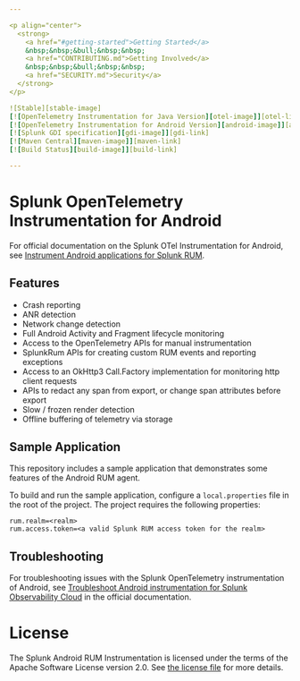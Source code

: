 ```yaml
---

<p align="center">
  <strong>
    <a href="#getting-started">Getting Started</a>
    &nbsp;&nbsp;&bull;&nbsp;&nbsp;
    <a href="CONTRIBUTING.md">Getting Involved</a>
    &nbsp;&nbsp;&bull;&nbsp;&nbsp;
    <a href="SECURITY.md">Security</a>
  </strong>
</p>

![Stable][stable-image]
[![OpenTelemetry Instrumentation for Java Version][otel-image]][otel-link]
[![OpenTelemetry Instrumentation for Android Version][android-image]][android-link]
[![Splunk GDI specification][gdi-image]][gdi-link]
[![Maven Central][maven-image]][maven-link]
[![Build Status][build-image]][build-link]

---
```


# Splunk OpenTelemetry Instrumentation for Android

For official documentation on the Splunk OTel Instrumentation for Android, see [Instrument Android applications for Splunk RUM](https://docs.splunk.com/observability/en/gdi/get-data-in/rum/android/get-android-data-in.html).

## Features

* Crash reporting
* ANR detection
* Network change detection
* Full Android Activity and Fragment lifecycle monitoring
* Access to the OpenTelemetry APIs for manual instrumentation
* SplunkRum APIs for creating custom RUM events and reporting exceptions
* Access to an OkHttp3 Call.Factory implementation for monitoring http client requests
* APIs to redact any span from export, or change span attributes before export
* Slow / frozen render detection
* Offline buffering of telemetry via storage

## Sample Application

This repository includes a sample application that demonstrates some features of the Android RUM agent.

To build and run the sample application, configure a `local.properties` file in the root of the project. The project requires the following properties:

```properties
rum.realm=<realm>
rum.access.token=<a valid Splunk RUM access token for the realm>
```

## Troubleshooting

For troubleshooting issues with the Splunk OpenTelemetry instrumentation of Android, see
[Troubleshoot Android instrumentation for Splunk Observability Cloud](https://docs.splunk.com/observability/en/gdi/get-data-in/rum/android/troubleshooting.html)
in the official documentation.

# License

The Splunk Android RUM Instrumentation is licensed under the terms of the Apache Software License
version 2.0. See [the license file](./LICENSE) for more details.

[stable-image]: https://img.shields.io/badge/status-stable-informational?style=for-the-badge
[otel-image]: https://img.shields.io/badge/otel-1.33.5-blueviolet?style=for-the-badge
[otel-link]: https://github.com/open-telemetry/opentelemetry-java-instrumentation/releases/tag/v1.33.5
[android-image]: https://img.shields.io/github/v/release/signalfx/splunk-otel-android?include_prereleases&style=for-the-badge
[android-link]: https://github.com/signalfx/splunk-otel-android/releases
[gdi-image]: https://img.shields.io/badge/GDI-1.4.0-blueviolet?style=for-the-badge
[gdi-link]: https://github.com/signalfx/gdi-specification/releases/tag/v1.4.0
[maven-image]: https://img.shields.io/maven-central/v/com.splunk/splunk-otel-android?style=for-the-badge
[maven-link]: https://mvnrepository.com/artifact/com.splunk/splunk-otel-android/latest
[build-image]: https://img.shields.io/github/actions/workflow/status/signalfx/splunk-otel-android/main.yaml?branch=main&style=for-the-badge
[build-link]: https://github.com/signalfx/splunk-otel-android/actions/workflows/main.yaml